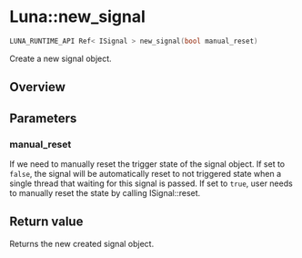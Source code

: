 # Luna::new_signal

```c++
LUNA_RUNTIME_API Ref< ISignal > new_signal(bool manual_reset)
```

Create a new signal object. 

## Overview


## Parameters
### manual_reset
If we need to manually reset the trigger state of the signal object. If set to `false`, the signal will be automatically reset to not triggered state when a single thread that waiting for this signal is passed. If set to `true`, user needs to manually reset the state by calling ISignal::reset. 

## Return value
Returns the new created signal object. 

